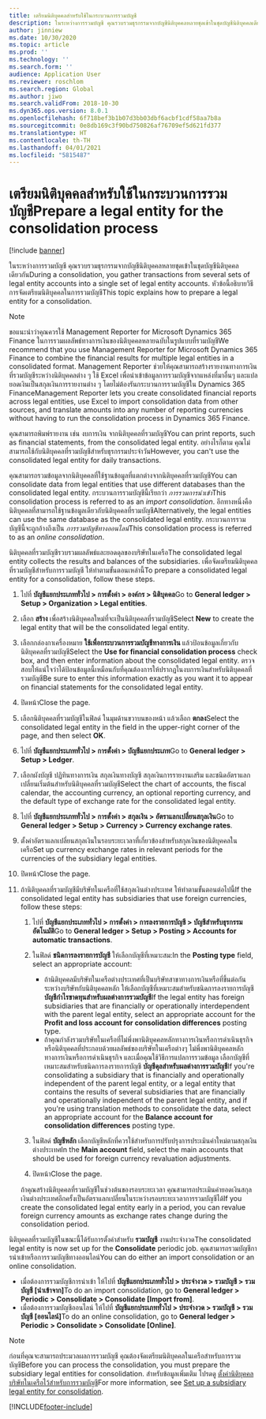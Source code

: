 ```yaml
---
title: เตรียมนิติบุคคลสำหรับใช้ในกระบวนการรวมบัญชี
description: ในระหว่างการรวมบัญชี คุณรวบรวมธุรกรรมจากบัญชีนิติบุคคลหลายชุดเข้าในชุดบัญชีนิติบุคคลเดียวกัน หัวข้อนี้อธิบายวิธีการจัดเตรียมนิติบุคคลในการรวมบัญชี
author: jinniew
ms.date: 10/30/2020
ms.topic: article
ms.prod: ''
ms.technology: ''
ms.search.form: ''
audience: Application User
ms.reviewer: roschlom
ms.search.region: Global
ms.author: jiwo
ms.search.validFrom: 2018-10-30
ms.dyn365.ops.version: 8.0.1
ms.openlocfilehash: 6f718bef3b1b07d3bb03dbf6acbf1cdf58aa7b8a
ms.sourcegitcommit: 0e8db169c3f90bd750826af76709ef5d621fd377
ms.translationtype: HT
ms.contentlocale: th-TH
ms.lasthandoff: 04/01/2021
ms.locfileid: "5815487"
---
```

# <a name="prepare-a-legal-entity-for-the-consolidation-process"></a><span data-ttu-id="a75a0-104">เตรียมนิติบุคคลสำหรับใช้ในกระบวนการรวมบัญชี</span><span class="sxs-lookup"><span data-stu-id="a75a0-104">Prepare a legal entity for the consolidation process</span></span>

[!include [banner](../includes/banner.md)]

<span data-ttu-id="a75a0-105">ในระหว่างการรวมบัญชี คุณรวบรวมธุรกรรมจากบัญชีนิติบุคคลหลายชุดเข้าในชุดบัญชีนิติบุคคลเดียวกัน</span><span class="sxs-lookup"><span data-stu-id="a75a0-105">During a consolidation, you gather transactions from several sets of legal entity accounts into a single set of legal entity accounts.</span></span> <span data-ttu-id="a75a0-106">หัวข้อนี้อธิบายวิธีการจัดเตรียมนิติบุคคลในการรวมบัญชี</span><span class="sxs-lookup"><span data-stu-id="a75a0-106">This topic explains how to prepare a legal entity for a consolidation.</span></span>

> [!NOTE]
> <span data-ttu-id="a75a0-107">ขอแนะนำว่าคุณควรใช้ Management Reporter for Microsoft Dynamics 365 Finance ในการรวมผลลัพธ์ทางการเงินของนิติบุคคลหลายฉบับในรูปแบบที่รวมบัญชี</span><span class="sxs-lookup"><span data-stu-id="a75a0-107">We recommend that you use Management Reporter for Microsoft Dynamics 365 Finance to combine the financial results for multiple legal entities in a consolidated format.</span></span> <span data-ttu-id="a75a0-108">Management Reporter ช่วยให้คุณสามารถสร้างรายงานทางการเงินที่รวมบัญชีระหว่างนิติบุคคลต่าง ๆ ใช้ Excel เพื่อนําเข้าข้อมูลการรวมบัญชีจากแหล่งที่มาอื่นๆ และแปลยอดเงินเป็นสกุลเงินการรายงานต่าง ๆ โดยไม่ต้องรันกระบวนการรวมบัญชีใน Dynamics 365 Finance</span><span class="sxs-lookup"><span data-stu-id="a75a0-108">Management Reporter lets you create consolidated financial reports across legal entities, use Excel to import consolidation data from other sources, and translate amounts into any number of reporting currencies without having to run the consolidation process in Dynamics 365 Finance.</span></span>

<span data-ttu-id="a75a0-109">คุณสามารถพิมพ์รายงาน เช่น งบการเงิน จากนิติบุคคลที่รวมบัญชี</span><span class="sxs-lookup"><span data-stu-id="a75a0-109">You can print reports, such as financial statements, from the consolidated legal entity.</span></span> <span data-ttu-id="a75a0-110">อย่างไรก็ตาม คุณไม่สามารถใช้กับนิติบุคคลที่รวมบัญชีสำหรับธุรกรรมประจำวัน</span><span class="sxs-lookup"><span data-stu-id="a75a0-110">However, you can't use the consolidated legal entity for daily transactions.</span></span>

<span data-ttu-id="a75a0-111">คุณสามารถรวมข้อมูลจากนิติบุคคลที่ใช้ฐานข้อมูลที่แตกต่างจากนิติบุคคลที่รวมบัญชี</span><span class="sxs-lookup"><span data-stu-id="a75a0-111">You can consolidate data from legal entities that use different databases than the consolidated legal entity.</span></span> <span data-ttu-id="a75a0-112">กระบวนการรวมบัญชีนี้เรียกว่า *การรวมการนำเข้า*</span><span class="sxs-lookup"><span data-stu-id="a75a0-112">This consolidation process is referred to as an *import consolidation*.</span></span> <span data-ttu-id="a75a0-113">อีกทางหนึ่งคือ นิติบุคคลที่สามารถใช้ฐานข้อมูลเดียวกับนิติบุคคลที่รวมบัญชี</span><span class="sxs-lookup"><span data-stu-id="a75a0-113">Alternatively, the legal entities can use the same database as the consolidated legal entity.</span></span> <span data-ttu-id="a75a0-114">กระบวนการรวมบัญชีนี้จะถูกอ้างถึงเป็น *การรวมบัญชีทางออนไลน์*</span><span class="sxs-lookup"><span data-stu-id="a75a0-114">This consolidation process is referred to as an *online consolidation*.</span></span>

<span data-ttu-id="a75a0-115">นิติบุคคลที่รวมบัญชีรวบรวมผลลัพธ์และยอดดุลของบริษัทในเครือ</span><span class="sxs-lookup"><span data-stu-id="a75a0-115">The consolidated legal entity collects the results and balances of the subsidiaries.</span></span> <span data-ttu-id="a75a0-116">เพื่อจัดเตรียมนิติบุคคลที่รวมบัญชีสำหรับการรวมบัญชี ให้ทำตามขั้นตอนเหล่านี้</span><span class="sxs-lookup"><span data-stu-id="a75a0-116">To prepare a consolidated legal entity for a consolidation, follow these steps.</span></span>

1. <span data-ttu-id="a75a0-117">ไปที่ **บัญชีแยกประเภททั่วไป \> การตั้งค่า \> องค์กร \> นิติบุคคล**</span><span class="sxs-lookup"><span data-stu-id="a75a0-117">Go to **General ledger \> Setup \> Organization \> Legal entities**.</span></span>
2. <span data-ttu-id="a75a0-118">เลือก **สร้าง** เพื่อสร้างนิติบุคคลใหม่ที่จะเป็นนิติบุคคลที่รวมบัญชี</span><span class="sxs-lookup"><span data-stu-id="a75a0-118">Select **New** to create the legal entity that will be the consolidated legal entity.</span></span>
3. <span data-ttu-id="a75a0-119">เลือกกล่องกาเครื่องหมาย **ใช้เพื่อกระบวนการรวมบัญชีทางการเงิน** แล้วป้อนข้อมูลเกี่ยวกับนิติบุคคลที่รวมบัญชี</span><span class="sxs-lookup"><span data-stu-id="a75a0-119">Select the **Use for financial consolidation process** check box, and then enter information about the consolidated legal entity.</span></span> <span data-ttu-id="a75a0-120">ตรวจสอบให้แน่ใจว่าได้ป้อนข้อมูลนี้เหมือนกับที่คุณต้องการให้ปรากฏในงบการเงินสำหรับนิติบุคคลที่รวมบัญชี</span><span class="sxs-lookup"><span data-stu-id="a75a0-120">Be sure to enter this information exactly as you want it to appear on financial statements for the consolidated legal entity.</span></span>
4. <span data-ttu-id="a75a0-121">ปิดหน้า</span><span class="sxs-lookup"><span data-stu-id="a75a0-121">Close the page.</span></span>
5. <span data-ttu-id="a75a0-122">เลือกนิติบุคคลที่รวมบัญชีในฟิลด์ ในมุมด้านขวาบนของหน้า แล้วเลือก **ตกลง**</span><span class="sxs-lookup"><span data-stu-id="a75a0-122">Select the consolidated legal entity in the field in the upper-right corner of the page, and then select **OK**.</span></span>
6. <span data-ttu-id="a75a0-123">ไปที่ **บัญชีแยกประเภททั่วไป \> การตั้งค่า \> บัญชีแยกประเภท**</span><span class="sxs-lookup"><span data-stu-id="a75a0-123">Go to **General ledger \> Setup \> Ledger**.</span></span>
7. <span data-ttu-id="a75a0-124">เลือกผังบัญชี ปฏิทินทางการเงิน สกุลเงินทางบัญชี สกุลเงินการรายงานเสริม และชนิดอัตราแลกเปลี่ยนเริ่มต้นสำหรับนิติบุคคลที่รวมบัญชี</span><span class="sxs-lookup"><span data-stu-id="a75a0-124">Select the chart of accounts, the fiscal calendar, the accounting currency, an optional reporting currency, and the default type of exchange rate for the consolidated legal entity.</span></span> 
8. <span data-ttu-id="a75a0-125">ไปที่ **บัญชีแยกประเภททั่วไป \> การตั้งค่า \> สกุลเงิน \> อัตราแลกเปลี่ยนสกุลเงิน**</span><span class="sxs-lookup"><span data-stu-id="a75a0-125">Go to **General ledger \> Setup \> Currency \> Currency exchange rates**.</span></span>
9. <span data-ttu-id="a75a0-126">ตั้งค่าอัตราแลกเปลี่ยนสกุลเงินในรอบระยะเวลาที่เกี่ยวข้องสำหรับสกุลเงินของนิติบุคคลในเครือ</span><span class="sxs-lookup"><span data-stu-id="a75a0-126">Set up currency exchange rates in relevant periods for the currencies of the subsidiary legal entities.</span></span>
10. <span data-ttu-id="a75a0-127">ปิดหน้า</span><span class="sxs-lookup"><span data-stu-id="a75a0-127">Close the page.</span></span>
11. <span data-ttu-id="a75a0-128">ถ้านิติบุคคลที่รวมบัญชีมีบริษัทในเครือที่ใช้สกุลเงินต่างประเทศ ให้ทำตามขั้นตอนต่อไปนี้</span><span class="sxs-lookup"><span data-stu-id="a75a0-128">If the consolidated legal entity has subsidiaries that use foreign currencies, follow these steps:</span></span>

    1. <span data-ttu-id="a75a0-129">ไปที่ **บัญชีแยกประเภททั่วไป \> การตั้งค่า \> การลงรายการบัญชี \> บัญชีสำหรับธุรกรรมอัตโนมัติ**</span><span class="sxs-lookup"><span data-stu-id="a75a0-129">Go to **General ledger \> Setup \> Posting \> Accounts for automatic transactions**.</span></span>
    2. <span data-ttu-id="a75a0-130">ในฟิลด์ **ชนิดการลงรายการบัญชี** ให้เลือกบัญชีที่เหมาะสม:</span><span class="sxs-lookup"><span data-stu-id="a75a0-130">In the **Posting type** field, select an appropriate account:</span></span>

        - <span data-ttu-id="a75a0-131">ถ้านิติบุคคลมีบริษัทในเครือต่างประเทศที่เป็นบริษัทสาขาทางการเงินหรือที่ขึ้นต่อกันระหว่างบริษัทกับนิติบุคคลหลัก ให้เลือกบัญชีที่เหมาะสมสําหรับชนิดการลงรายการบัญชี **บัญชีกำไรขาดทุนสำหรับผลต่างการรวมบัญชี**</span><span class="sxs-lookup"><span data-stu-id="a75a0-131">If the legal entity has foreign subsidiaries that are financially or operationally interdependent with the parent legal entity, select an appropriate account for the **Profit and loss account for consolidation differences** posting type.</span></span>
        - <span data-ttu-id="a75a0-132">ถ้าคุณกำลังรวมบริษัทในเครือที่ไม่พึ่งพานิติบุคคลหลักทางการเงินหรือการดำเนินธุรกิจ หรือนิติบุคคลที่ประกอบด้วยผลลัพธ์ของบริษัทในเครือต่างๆ ไม่พึ่งพานิติบุคคลหลักทางการเงินหรือการดำเนินธุรกิจ และเมื่อคุณใช้วิธีการแปลการรวมข้อมูล เลือกบัญชีที่เหมาะสมสำหรับชนิดการลงรายการบัญชี **บัญชีดุลสำหรับผลต่างการรวมบัญชี**</span><span class="sxs-lookup"><span data-stu-id="a75a0-132">If you're consolidating a subsidiary that is financially and operationally independent of the parent legal entity, or a legal entity that contains the results of several subsidiaries that are financially and operationally independent of the parent legal entity, and if you're using translation methods to consolidate the data, select an appropriate account for the **Balance account for consolidation differences** posting type.</span></span>

    3. <span data-ttu-id="a75a0-133">ในฟิลด์ **บัญชีหลัก** เลือกบัญชีหลักที่ควรใช้สำหรับการปรับปรุงการประเมินค่าใหม่ตามสกุลเงินต่างประเทศ</span><span class="sxs-lookup"><span data-stu-id="a75a0-133">In the **Main account** field, select the main accounts that should be used for foreign currency revaluation adjustments.</span></span>
    4. <span data-ttu-id="a75a0-134">ปิดหน้า</span><span class="sxs-lookup"><span data-stu-id="a75a0-134">Close the page.</span></span>

    <span data-ttu-id="a75a0-135">ถ้าคุณสร้างนิติบุคคลที่รวมบัญชีในช่วงต้นของรอบระยะเวลา คุณสามารถประเมินค่ายอดเงินสกุลเงินต่างประเทศอีกครั้งเป็นอัตราแลกเปลี่ยนในระหว่างรอบระยะเวลาการรวมบัญชีได้</span><span class="sxs-lookup"><span data-stu-id="a75a0-135">If you create the consolidated legal entity early in a period, you can revalue foreign currency amounts as exchange rates change during the consolidation period.</span></span>

<span data-ttu-id="a75a0-136">นิติบุคคลที่รวมบัญชีในขณะนี้ได้รับการตั้งค่าสำหรับ **รวมบัญชี** งานประจำงวด</span><span class="sxs-lookup"><span data-stu-id="a75a0-136">The consolidated legal entity is now set up for the **Consolidate** periodic job.</span></span> <span data-ttu-id="a75a0-137">คุณสามารถรวมบัญชีการนําเข้าหรือการรวมบัญชีทางออนไลน์</span><span class="sxs-lookup"><span data-stu-id="a75a0-137">You can do either an import consolidation or an online consolidation.</span></span>

- <span data-ttu-id="a75a0-138">เมื่อต้องการรวมบัญชีการนําเข้า ให้ไปที่ **บัญชีแยกประเภททั่วไป \> ประจำงวด \> รวมบัญชี \> รวมบัญชี \[นำเข้าจาก\]**</span><span class="sxs-lookup"><span data-stu-id="a75a0-138">To do an import consolidation, go to **General ledger \> Periodic \> Consolidate \> Consolidate \[Import from\]**.</span></span>
- <span data-ttu-id="a75a0-139">เมื่อต้องการรวมบัญชีออนไลน์ ให้ไปที่ **บัญชีแยกประเภททั่วไป \> ประจำงวด \> รวมบัญชี \> รวมบัญชี \[ออนไลน์\]**</span><span class="sxs-lookup"><span data-stu-id="a75a0-139">To do an online consolidation, go to **General ledger \> Periodic \> Consolidate \> Consolidate \[Online\]**.</span></span>

> [!NOTE]
> <span data-ttu-id="a75a0-140">ก่อนที่คุณจะสามารถประมวลผลการรวมบัญชี คุณต้องจัดเตรียมนิติบุคคลในเครือสำหรับการรวมบัญชี</span><span class="sxs-lookup"><span data-stu-id="a75a0-140">Before you can process the consolidation, you must prepare the subsidiary legal entities for consolidation.</span></span> <span data-ttu-id="a75a0-141">สำหรับข้อมูลเพิ่มเติม โปรดดู [ตั้งค่านิติบุคคลบริษัทในเครือไว้สำหรับการรวมบัญชี](set-up-subsidiary-company-for-consolidation.md)</span><span class="sxs-lookup"><span data-stu-id="a75a0-141">For more information, see [Set up a subsidiary legal entity for consolidation](set-up-subsidiary-company-for-consolidation.md).</span></span>


[!INCLUDE[footer-include](../../includes/footer-banner.md)]